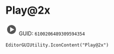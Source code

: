 # Play@2x
![](/img/Play@2x.png)
GUID: `6100206489309594354`
```
EditorGUIUtility.IconContent("Play@2x")
```
